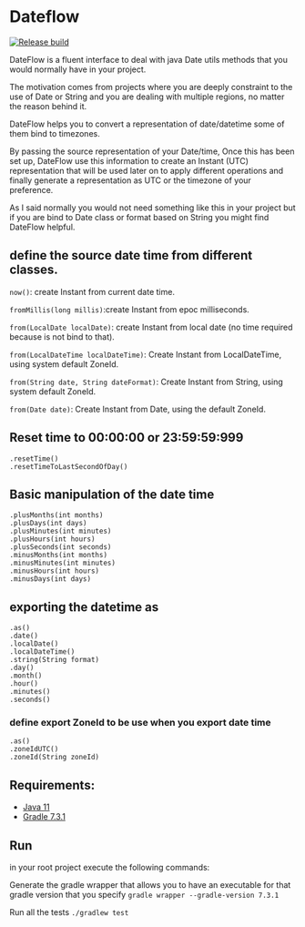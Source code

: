 # Dateflow

[![Release build](https://github.com/caelcs/dateflow/actions/workflows/github-actions-release.yml/badge.svg)](https://github.com/caelcs/dateflow/actions/workflows/github-actions-release.yml)

DateFlow is a fluent interface to deal with java Date utils methods that you would normally have in your project.

The motivation comes from projects where you are deeply constraint to the use of Date or String and you are 
dealing with multiple regions, no matter the reason behind it.

DateFlow helps you to convert a representation of date/datetime some of them bind to 
timezones.

By passing the source representation of your Date/time, Once this has been set up, DateFlow use 
this information to create an Instant (UTC) representation that will be used
later on to apply different operations and finally generate a representation as UTC or 
the timezone of your preference.

As I said normally you would not need something like this in your project but if you are bind to Date class or 
format based on String you might find DateFlow helpful.         

## define the source date time from different classes.

`now()`: create Instant from current date time.

`fromMillis(long millis)`:create Instant from epoc milliseconds.

`from(LocalDate localDate)`: create Instant from local date (no time required because is not bind to that).

`from(LocalDateTime localDateTime)`: Create Instant from LocalDateTime, using system default ZoneId.

`from(String date, String dateFormat)`: Create Instant from String, using system default ZoneId.

`from(Date date)`: Create Instant from Date, using the default ZoneId.

## Reset time to 00:00:00 or 23:59:59:999
```
.resetTime()
.resetTimeToLastSecondOfDay()
```
## Basic manipulation of the date time
```
.plusMonths(int months)
.plusDays(int days)
.plusMinutes(int minutes)
.plusHours(int hours)
.plusSeconds(int seconds)
.minusMonths(int months)
.minusMinutes(int minutes)
.minusHours(int hours)
.minusDays(int days)
```
## exporting the datetime as
```
.as()
.date()
.localDate()
.localDateTime()
.string(String format)
.day()
.month()
.hour()
.minutes()
.seconds()
```

### define export ZoneId to be use when you export date time
```
.as()
.zoneIdUTC()
.zoneId(String zoneId)
```

## Requirements:

- [Java 11](https://openjdk.java.net/projects/jdk/11/)
- [Gradle 7.3.1](https://gradle.org/releases/)

## Run

in your root project execute the following commands:

Generate the gradle wrapper that allows you to have an executable for that gradle version that you specify
`gradle wrapper --gradle-version 7.3.1`

Run all the tests
`./gradlew test`

